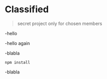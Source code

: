 # Classified
> secret project only for chosen members

-hello


-hello again

-blabla

```
npm install

```
-blabla
